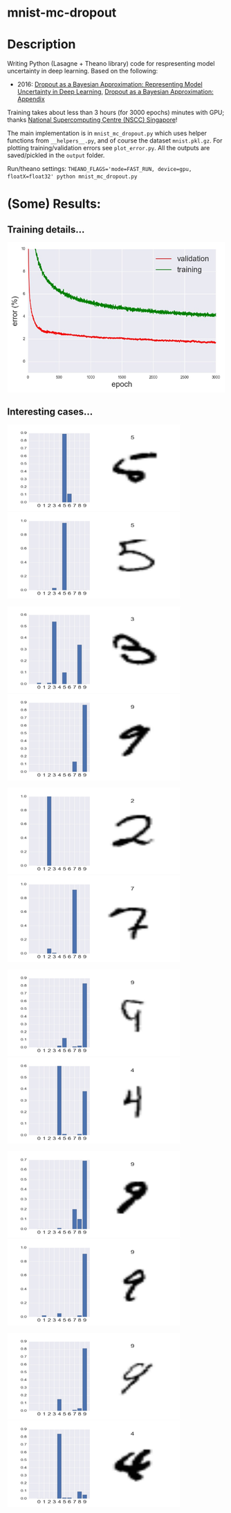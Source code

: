 # mnist-mc-dropout


# Description

Writing Python (Lasagne + Theano library) code for respresenting model uncertainty in deep learning. Based on the following:

* 2016: [Dropout as a Bayesian Approximation: Representing Model Uncertainty in Deep Learning](https://arxiv.org/abs/1506.02142), [Dropout as a Bayesian Approximation: Appendix](https://arxiv.org/abs/1506.02157)

Training takes about less than 3 hours (for 3000 epochs) minutes with GPU; thanks [National Supercomputing Centre (NSCC) Singapore](http://www.nscc.sg)!

The main implementation is in ```mnist_mc_dropout.py``` which uses helper functions from ```__helpers__.py```, and of course the dataset ```mnist.pkl.gz```. For plotting training/validation errors see ```plot_error.py```. All the outputs are saved/pickled in the ```output``` folder.

Run/theano settings: ```THEANO_FLAGS='mode=FAST_RUN, device=gpu, floatX=float32' python mnist_mc_dropout.py```


# (Some) Results:

## Training details...

<img src="./output/errors.jpg">

## Interesting cases...

<img src="./output/index_8.jpg" height="200" width="400"> <img src="./output/index_15.jpg" height="200" width="400">

<img src="./output/index_18.jpg" height="200" width="400"> <img src="./output/index_20.jpg" height="200" width="400">

<img src="./output/index_35.jpg" height="200" width="400"> <img src="./output/index_36.jpg" height="200" width="400">

<img src="./output/index_62.jpg" height="200" width="400"> <img src="./output/index_65.jpg" height="200" width="400">

<img src="./output/index_73.jpg" height="200" width="400"> <img src="./output/index_78.jpg" height="200" width="400">

<img src="./output/index_92.jpg" height="200" width="400"> <img src="./output/index_95.jpg" height="200" width="400">